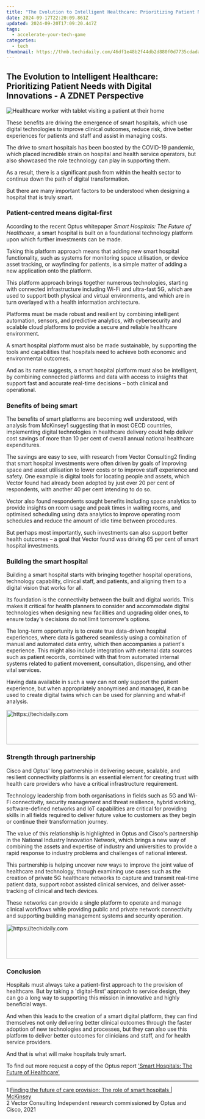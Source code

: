 ```yaml
---
title: "The Evolution to Intelligent Healthcare: Prioritizing Patient Needs with Digital Innovations - A ZDNET Perspective"
date: 2024-09-17T22:20:09.861Z
updated: 2024-09-20T17:09:20.447Z
tags:
  - accelerate-your-tech-game
categories:
  - tech
thumbnail: https://thmb.techidaily.com/46df1e48b2f44db2d880f0d7735cdada8076c6dcb75637faff2a09a30c684309.jpg
---
```


## The Evolution to Intelligent Healthcare: Prioritizing Patient Needs with Digital Innovations - A ZDNET Perspective

![Healthcare worker with tablet visiting a patient at their home](https://www.zdnet.com/a/img/resize/e6913f7f785607bc576784f6464a04c887c21e38/2023/02/17/7c959bc3-9058-4606-978b-c8d423e3176d/smart-hospitals-optuscisco-image1.jpg?auto=webp&width=1280)

These benefits are driving the emergence of smart hospitals, which use digital technologies to improve clinical outcomes, reduce risk, drive better experiences for patients and staff and assist in managing costs.

The drive to smart hospitals has been boosted by the COVID-19 pandemic, which placed incredible strain on hospital and health service operators, but also showcased the role technology can play in supporting them.

As a result, there is a significant push from within the health sector to continue down the path of digital transformation. 

But there are many important factors to be understood when designing a hospital that is truly smart.

### Patient-centred means digital-first

According to the recent Optus whitepaper _Smart Hospitals: The Future of Healthcare_, a smart hospital is built on a foundational technology platform upon which further investments can be made.

Taking this platform approach means that adding new smart hospital functionality, such as systems for monitoring space utilisation, or device asset tracking, or wayfinding for patients, is a simple matter of adding a new application onto the platform.

This platform approach brings together numerous technologies, starting with connected infrastructure including Wi-Fi and ultra-fast 5G, which are used to support both physical and virtual environments, and which are in turn overlayed with a health information architecture.

Platforms must be made robust and resilient by combining intelligent automation, sensors, and predictive analytics, with cybersecurity and scalable cloud platforms to provide a secure and reliable healthcare environment.

A smart hospital platform must also be made sustainable, by supporting the tools and capabilities that hospitals need to achieve both economic and environmental outcomes.

And as its name suggests, a smart hospital platform must also be intelligent, by combining connected platforms and data with access to insights that support fast and accurate real-time decisions – both clinical and operational.

### Benefits of being smart

The benefits of smart platforms are becoming well understood, with analysis from McKinsey1 suggesting that in most OECD countries, implementing digital technologies in healthcare delivery could help deliver cost savings of more than 10 per cent of overall annual national healthcare expenditures.

The savings are easy to see, with research from Vector Consulting2 finding that smart hospital investments were often driven by goals of improving space and asset utilisation to lower costs or to improve staff experience and safety. One example is digital tools for locating people and assets, which Vector found had already been adopted by just over 20 per cent of respondents, with another 40 per cent intending to do so.

Vector also found respondents sought benefits including space analytics to provide insights on room usage and peak times in waiting rooms, and optimised scheduling using data analytics to improve operating room schedules and reduce the amount of idle time between procedures.

But perhaps most importantly, such investments can also support better health outcomes – a goal that Vector found was driving 65 per cent of smart hospital investments.

### Building the smart hospital

Building a smart hospital starts with bringing together hospital operations, technology capability, clinical staff, and patients, and aligning them to a digital vision that works for all.

Its foundation is the connectivity between the built and digital worlds. This makes it critical for health planners to consider and accommodate digital technologies when designing new facilities and upgrading older ones, to ensure today's decisions do not limit tomorrow's options.

The long-term opportunity is to create true data-driven hospital experiences, where data is gathered seamlessly using a combination of manual and automated data entry, which then accompanies a patient's experience. This might also include integration with external data sources such as patient records, combined with that from automated internal systems related to patient movement, consultation, dispensing, and other vital services.

Having data available in such a way can not only support the patient experience, but when appropriately anonymised and managed, it can be used to create digital twins which can be used for planning and what-if analysis.

<!-- affiliate ads begin -->
<a href="https://aligracehair.sjv.io/c/5597632/1948954/19272" target="_top" id="1948954">
  <img src="//a.impactradius-go.com/display-ad/19272-1948954" border="0" alt="https://techidaily.com" width="728" height="90"/>
</a>
<img height="0" width="0" src="https://aligracehair.sjv.io/i/5597632/1948954/19272" style="position:absolute;visibility:hidden;" border="0" />
<!-- affiliate ads end -->

### Strength through partnership

Cisco and Optus' long partnership in delivering secure, scalable, and resilient connectivity platforms is an essential element for creating trust with health care providers who have a critical infrastructure requirement.

Technology leadership from both organisations in fields such as 5G and Wi-Fi connectivity, security management and threat resilience, hybrid working, software-defined networks and IoT capabilities are critical for providing skills in all fields required to deliver future value to customers as they begin or continue their transformation journey. 

The value of this relationship is highlighted in Optus and Cisco's partnership in the National Industry Innovation Network, which brings a new way of combining the assets and expertise of industry and universities to provide a rapid response to industry problems and challenges of national interest.

This partnership is helping uncover new ways to improve the joint value of healthcare and technology, through examining use cases such as the creation of private 5G healthcare networks to capture and transmit real-time patient data, support robot assisted clinical services, and deliver asset-tracking of clinical and tech devices.

These networks can provide a single platform to operate and manage clinical workflows while providing public and private network connectivity and supporting building management systems and security operation.

<!-- affiliate ads begin -->
<a href="https://appsumo.8odi.net/c/5597632/2118314/7443" target="_top" id="2118314">
  <img src="//a.impactradius-go.com/display-ad/7443-2118314" border="0" alt="https://techidaily.com" width="728" height="90"/>
</a>
<img height="0" width="0" src="https://appsumo.8odi.net/i/5597632/2118314/7443" style="position:absolute;visibility:hidden;" border="0" />
<!-- affiliate ads end -->

### Conclusion

Hospitals must always take a patient-first approach to the provision of healthcare. But by taking a 'digital-first' approach to service design, they can go a long way to supporting this mission in innovative and highly beneficial ways.

And when this leads to the creation of a smart digital platform, they can find themselves not only delivering better clinical outcomes through the faster adoption of new technologies and processes, but they can also use this platform to deliver better outcomes for clinicians and staff, and for health service providers.

And that is what will make hospitals truly smart.

To find out more request a copy of the Optus report ['Smart Hospitals: The Future of Healthcare'](https://www.optus.com.au/enterprise/accelerate/technology/digitising-and-automating-smart-hospitals)

---

1 [Finding the future of care provision: The role of smart hospitals | McKinsey](https://www.mckinsey.com/industries/healthcare-systems-and-services/our-insights/finding-the-future-of-care-provision-the-role-of-smart-hospitals)   
2 Vector Consulting Independent research commissioned by Optus and Cisco, 2021

<ins class="adsbygoogle"
     style="display:block"
     data-ad-format="autorelaxed"
     data-ad-client="ca-pub-7571918770474297"
     data-ad-slot="1223367746"></ins>

<ins class="adsbygoogle"
     style="display:block"
     data-ad-client="ca-pub-7571918770474297"
     data-ad-slot="8358498916"
     data-ad-format="auto"
     data-full-width-responsive="true"></ins>



